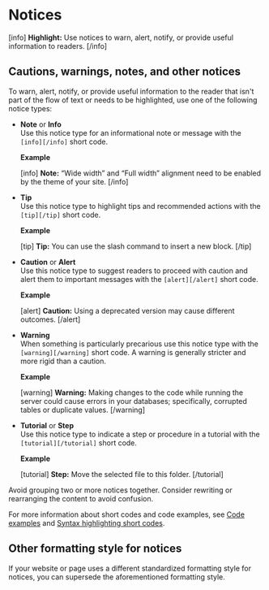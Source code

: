 # Notices

[info] **Highlight:** Use notices to warn, alert, notify, or provide useful information to readers. [/info]  

## Cautions, warnings, notes, and other notices

To warn, alert, notify, or provide useful information to the reader that isn't part of the flow of text or needs to be highlighted, use one of the following notice types:

- **Note** or **Info**   
  Use this notice type for an informational note or message with the `[info][/info]` short code.

  **Example**  

  [info] **Note:** “Wide width” and “Full width” alignment need to be enabled by the theme of your site. [/info]  

- **Tip**  
  Use this notice type to highlight tips and recommended actions with the `[tip][/tip]` short code.

  **Example**  

  [tip] **Tip:** You can use the slash command to insert a new block. [/tip]  

- **Caution** or **Alert**  
  Use this notice type to suggest readers to proceed with caution and alert them to important messages with the `[alert][/alert]` short code.

  **Example**  

  [alert] **Caution:** Using a deprecated version may cause different outcomes. [/alert]  

- **Warning**  
  When something is particularly precarious use this notice type with the `[warning][/warning]` short code. A warning is generally stricter and more rigid than a caution.

  **Example**  

  [warning] **Warning:** Making changes to the code while running the server could cause errors in your databases; specifically, corrupted tables or duplicate values. [/warning]  

- **Tutorial** or **Step**  
  Use this notice type to indicate a step or procedure in a tutorial with the `[tutorial][/tutorial]` short code.

  **Example**  

  [tutorial] **Step:** Move the selected file to this folder. [/tutorial]  

Avoid grouping two or more notices together. Consider rewriting or rearranging the content to avoid confusion.  

For more information about short codes and code examples, see [Code examples](https://make.wordpress.org/docs/style-guide/developer-content/code-examples/) and [Syntax highlighting short codes](https://plugins.trac.wordpress.org/browser/syntaxhighlighter/trunk/syntaxhighlighter.php#L173).

## Other formatting style for notices

If your website or page uses a different standardized formatting style for notices, you can supersede the aforementioned formatting style.
